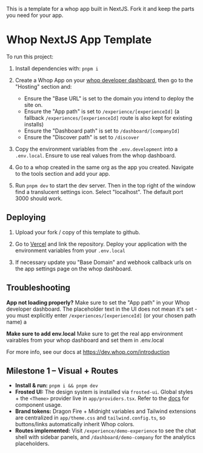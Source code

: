 This is a template for a whop app built in NextJS. Fork it and keep the parts you need for your app.

# Whop NextJS App Template

To run this project:

1. Install dependencies with: `pnpm i`

2. Create a Whop App on your [whop developer dashboard](https://whop.com/dashboard/developer/), then go to the "Hosting" section and:
	- Ensure the "Base URL" is set to the domain you intend to deploy the site on.
	- Ensure the "App path" is set to `/experience/[experienceId]` (a fallback `/experiences/[experienceId]` route is also kept for existing installs)
	- Ensure the "Dashboard path" is set to `/dashboard/[companyId]`
	- Ensure the "Discover path" is set to `/discover`

3. Copy the environment variables from the `.env.development` into a `.env.local`. Ensure to use real values from the whop dashboard.

4. Go to a whop created in the same org as the app you created. Navigate to the tools section and add your app.

5. Run `pnpm dev` to start the dev server. Then in the top right of the window find a translucent settings icon. Select "localhost". The default port 3000 should work.

## Deploying

1. Upload your fork / copy of this template to github.

2. Go to [Vercel](https://vercel.com/new) and link the repository. Deploy your application with the environment variables from your `.env.local`

3. If necessary update you "Base Domain" and webhook callback urls on the app settings page on the whop dashboard.

## Troubleshooting

**App not loading properly?** Make sure to set the "App path" in your Whop developer dashboard. The placeholder text in the UI does not mean it's set - you must explicitly enter `/experiences/[experienceId]` (or your chosen path name)
a

**Make sure to add env.local** Make sure to get the real app environment vairables from your whop dashboard and set them in .env.local


For more info, see our docs at https://dev.whop.com/introduction

## Milestone 1 – Visual + Routes

- **Install & run:** `pnpm i && pnpm dev`
- **Frosted UI:** The design system is installed via `frosted-ui`. Global styles + the `<Theme>` provider live in `app/providers.tsx`. Refer to the [docs](https://frostedui.com/) for component usage.
- **Brand tokens:** Dragon Fire + Midnight variables and Tailwind extensions are centralized in `app/theme.css` and `tailwind.config.ts`, so buttons/links automatically inherit Whop colors.
- **Routes implemented:** Visit `/experience/demo-experience` to see the chat shell with sidebar panels, and `/dashboard/demo-company` for the analytics placeholders.
